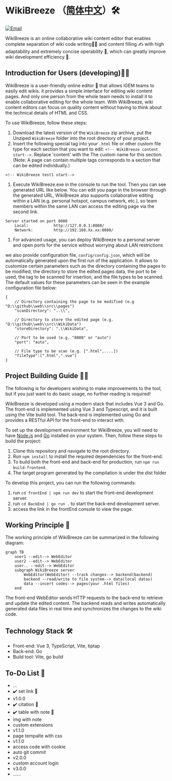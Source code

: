 # WikiBreeze （[简体中文](https://github.com/950288/WikiBreeze/blob/main/README_zh.md)）🛠️

[![Email](https://img.shields.io/static/v1?label=Email&message=950288s@gmail.com&color=blue)](mailto:950288s@gmail.com)

WikiBreeze is an online collaborative wiki content editor that enables complete separation of wiki code writing🧑‍💻 and content filling ✍️ with high adaptability and extremely concise operability 🦾, which can greatly improve wiki development efficiency 🥰.

## Introduction for Users (developing)🧑‍💼

WikiBreeze is a user-friendly online editor 🧰 that allows iGEM teams to easily edit wikis. it provides a simple interface for editing wiki content pages. And only one person from the whole team needs to install it to enable collaborative editing for the whole team. With WikiBreeze, wiki content editors can focus on quality content without having to think about the technical details of HTML and CSS.

To use WikiBreeze, follow these steps:

1. Download the latest version of the `WikiBreeze` zip archive, put the Unziped `WikiBreeze` folder into the root directory of your project.
2. Insert the following special tag into your `.html` file or other custom file type for each section that you want to edit: `<!-- WikiBreeze content start-->`. Replace 'content' with the The custom name for this section.(Note: A page can contain multiple tags corresponds to a section that can be edited individually.)
```
<!-- WikiBreeze test1 start-->
```

1. Execute WikiBreeze.exe in the console to run the tool. Then you can see generated URL like below. You can edit you page in the browser through the generated URL, WikiBreeze also supports collaborative editing within a LAN (e.g. personal hotspot, campus network, etc.), so team members within the same LAN can access the editing page via the second link.
```
Server started on port 8080
    Local:           http://127.0.0.1:8080/
    Network:         http://192.168.Xx.xx:8080/
```
    
1. For advanced usage, you can deploy WikiBreeze to a personal server and open ports for the service without worrying about LAN restrictions

we also provide configuration file, `config/config.json`, which will be automatically generated upon the first run of the application. It allows to customize certain parameters such as the directory containing the pages to be modified, the directory to store the edited pages data, the port to be used, the tag to be scanned for insertion, and the file types to be scanned. The default values for these parameters can be seen in the example configuration file below:
```
{
	// Directory containing the page to be modified (e.g "D:\\github\\web\\src\\pages")
	"scanDirectory": "..\\",

	// Directory to store the edited page (e.g. "D:\\github\\web\\src\\WikiData")
	"storeDirectory": ".\\WikiData",

	// Port to be used (e.g. "8080" or "auto")
	"port": "auto",

	// File type to be scan (e.g. [".html",....])
	"fileType":[".html",".vue"]
}
```



## Project Building Guide 🧑‍💻

The following is for developers wishing to make improvements to the tool, but if you just want to do basic usage, no further reading is required!

WikiBreeze is developed using a modern stack that includes Vue 3 and Go. The front-end is implemented using Vue 3 and Typescript, and it is built using the Vite build tool. The back-end is implemented using Go and provides a RESTful API for the front-end to interact with.

To set up the development environment for WikiBreeze, you will need to have [Node.js](https://nodejs.org/) and [Go](https://golang.org/) installed on your system. Then, follow these steps to build the project:
1. Clone this repository and navigate to the root directory.
2. Run `npm install` to install the required dependencies for the front-end.
3. To build both the front-end and back-end for production, run `npm run build-frontend`.
4. The target program generated by the compilation is under the dist folder
   
To develop this project, you can run the following commands:
1. run `cd frontEnd | npm run dev` to start the front-end development server.
2. run `cd BackEnd | go run .` to start the back-end development server.
3. access the link in the frontEnd console to view the page.

## Working Principle 📝

The working principle of WikiBreeze can be summarized in the following diagram:

```mermaid
graph TB
    user1 --edit--> WebEditor
    user2 --edit--> WebEditor
    user.. --edit--> WebEditor
    subgraph WikiBreeze server
        WebEditor(WebEditor) --track changes--> backend(backend)
        backend --read/write to file system--> data(local datas)
        data --incert codes--> pages(your .html files)
    end
```

The front-end WebEditor sends HTTP requests to the back-end to retrieve and update the edited content. The backend reads and writes automatically generated data files in real time and synchronizes the changes to the wiki code.

## Technology Stack 🛠️

- Front-end: Vue 3, TypeScript, Vite, tiptap
- Back-end: Go 
- Build tool: Vite, go build

## To-Do List 🤫
-  ...
-  ✔️ set link 🙂
-  v1.0.0
-  ✔️ citation 🐰
-  ✔️ table with note 🦉
-  img with note
-  custom extensions
-  v1.1.0
-  page tempalte with css
-  v1.1.0
-  access code with cookie
-  auto git commit
-  v2.0.0
-  custom account login
-  v3.0.0
-  ......